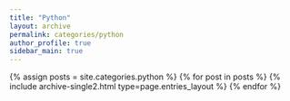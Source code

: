 ```yaml
---
title: "Python"
layout: archive
permalink: categories/python
author_profile: true
sidebar_main: true
---
```


{% assign posts = site.categories.python %}
{% for post in posts %} 
    {% include archive-single2.html type=page.entries_layout %}
{% endfor %}

